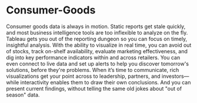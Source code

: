 # Consumer-Goods
Consumer goods data is always in motion. Static reports get stale quickly, and most business intelligence tools are too inflexible to analyze on the fly. Tableau gets you out of the reporting dungeon so you can focus on timely, insightful analysis. With the ability to visualize in real time, you can avoid out of stocks, track on-shelf availability, evaluate marketing effectiveness, and dig into key performance indicators within and across retailers. You can even connect to live data and set up alerts to help you discover tomorrow's solutions, before they're problems. When it’s time to communicate, rich visualizations get your point across to leadership, partners, and investors—while interactivity enables them to draw their own conclusions. And you can present current findings, without telling the same old jokes about "out of season" data. 
